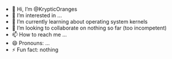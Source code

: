 - 👋 Hi, I’m @KrypticOranges
- 👀 I’m interested in ...
- 🌱 I’m currently learning about operating system kernels
- 💞️ I’m looking to collaborate on nothing so far (too incompetent)
- 📫 How to reach me ...
- 😄 Pronouns: ...
- ⚡ Fun fact: nothing

<!---
KrypticOranges/KrypticOranges is a ✨ special ✨ repository because its `README.md` (this file) appears on your GitHub profile.
You can click the Preview link to take a look at your changes.
--->

